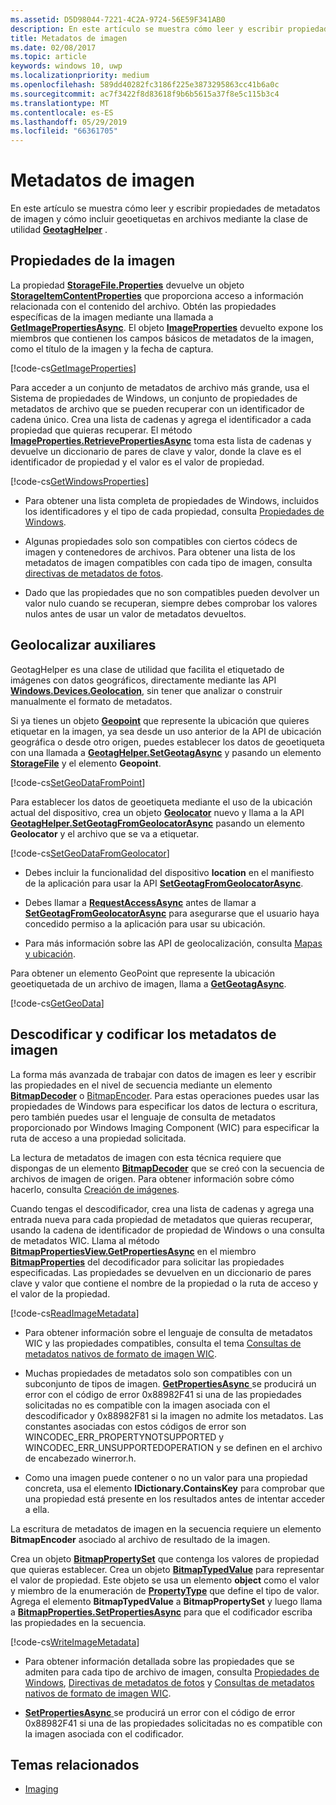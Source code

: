 ```yaml
---
ms.assetid: D5D98044-7221-4C2A-9724-56E59F341AB0
description: En este artículo se muestra cómo leer y escribir propiedades de metadatos de imagen y cómo incluir geoetiquetas en archivos mediante la clase de utilidad GeotagHelper.
title: Metadatos de imagen
ms.date: 02/08/2017
ms.topic: article
keywords: windows 10, uwp
ms.localizationpriority: medium
ms.openlocfilehash: 589dd40282fc3186f225e3873295863cc41b6a0c
ms.sourcegitcommit: ac7f3422f8d83618f9b6b5615a37f8e5c115b3c4
ms.translationtype: MT
ms.contentlocale: es-ES
ms.lasthandoff: 05/29/2019
ms.locfileid: "66361705"
---
```

# <a name="image-metadata"></a>Metadatos de imagen



En este artículo se muestra cómo leer y escribir propiedades de metadatos de imagen y cómo incluir geoetiquetas en archivos mediante la clase de utilidad [**GeotagHelper**](https://docs.microsoft.com/uwp/api/Windows.Storage.FileProperties.GeotagHelper) .

## <a name="image-properties"></a>Propiedades de la imagen

La propiedad [**StorageFile.Properties**](https://docs.microsoft.com/uwp/api/windows.storage.storagefile.properties) devuelve un objeto [**StorageItemContentProperties**](https://docs.microsoft.com/uwp/api/Windows.Storage.FileProperties.StorageItemContentProperties) que proporciona acceso a información relacionada con el contenido del archivo. Obtén las propiedades específicas de la imagen mediante una llamada a [**GetImagePropertiesAsync**](https://docs.microsoft.com/uwp/api/windows.storage.fileproperties.storageitemcontentproperties.getimagepropertiesasync). El objeto [**ImageProperties**](https://docs.microsoft.com/uwp/api/Windows.Storage.FileProperties.ImageProperties) devuelto expone los miembros que contienen los campos básicos de metadatos de la imagen, como el título de la imagen y la fecha de captura.

[!code-cs[GetImageProperties](./code/ImagingWin10/cs/MainPage.xaml.cs#SnippetGetImageProperties)]

Para acceder a un conjunto de metadatos de archivo más grande, usa el Sistema de propiedades de Windows, un conjunto de propiedades de metadatos de archivo que se pueden recuperar con un identificador de cadena único. Crea una lista de cadenas y agrega el identificador a cada propiedad que quieras recuperar. El método [**ImageProperties.RetrievePropertiesAsync**](https://docs.microsoft.com/uwp/api/windows.storage.fileproperties.imageproperties.retrievepropertiesasync) toma esta lista de cadenas y devuelve un diccionario de pares de clave y valor, donde la clave es el identificador de propiedad y el valor es el valor de propiedad.

[!code-cs[GetWindowsProperties](./code/ImagingWin10/cs/MainPage.xaml.cs#SnippetGetWindowsProperties)]

-   Para obtener una lista completa de propiedades de Windows, incluidos los identificadores y el tipo de cada propiedad, consulta [Propiedades de Windows](https://docs.microsoft.com/windows/desktop/properties/props).

-   Algunas propiedades solo son compatibles con ciertos códecs de imagen y contenedores de archivos. Para obtener una lista de los metadatos de imagen compatibles con cada tipo de imagen, consulta [directivas de metadatos de fotos](https://docs.microsoft.com/windows/desktop/wic/photo-metadata-policies).

-   Dado que las propiedades que no son compatibles pueden devolver un valor nulo cuando se recuperan, siempre debes comprobar los valores nulos antes de usar un valor de metadatos devueltos.

## <a name="geotag-helper"></a>Geolocalizar auxiliares

GeotagHelper es una clase de utilidad que facilita el etiquetado de imágenes con datos geográficos, directamente mediante las API [**Windows.Devices.Geolocation**](https://docs.microsoft.com/uwp/api/Windows.Devices.Geolocation), sin tener que analizar o construir manualmente el formato de metadatos.

Si ya tienes un objeto [**Geopoint**](https://docs.microsoft.com/uwp/api/Windows.Devices.Geolocation.Geopoint) que represente la ubicación que quieres etiquetar en la imagen, ya sea desde un uso anterior de la API de ubicación geográfica o desde otro origen, puedes establecer los datos de geoetiqueta con una llamada a [**GeotagHelper.SetGeotagAsync**](https://docs.microsoft.com/uwp/api/windows.storage.fileproperties.geotaghelper.setgeotagasync) y pasando un elemento [**StorageFile**](https://docs.microsoft.com/uwp/api/Windows.Storage.StorageFile) y el elemento **Geopoint**.

[!code-cs[SetGeoDataFromPoint](./code/ImagingWin10/cs/MainPage.xaml.cs#SnippetSetGeoDataFromPoint)]

Para establecer los datos de geoetiqueta mediante el uso de la ubicación actual del dispositivo, crea un objeto [**Geolocator**](https://docs.microsoft.com/uwp/api/Windows.Devices.Geolocation.Geolocator) nuevo y llama a la API [**GeotagHelper.SetGeotagFromGeolocatorAsync**](https://docs.microsoft.com/uwp/api/windows.storage.fileproperties.geotaghelper.setgeotagfromgeolocatorasync) pasando un elemento **Geolocator** y el archivo que se va a etiquetar.

[!code-cs[SetGeoDataFromGeolocator](./code/ImagingWin10/cs/MainPage.xaml.cs#SnippetSetGeoDataFromGeolocator)]

-   Debes incluir la funcionalidad del dispositivo **location** en el manifiesto de la aplicación para usar la API [**SetGeotagFromGeolocatorAsync**](https://docs.microsoft.com/uwp/api/windows.storage.fileproperties.geotaghelper.setgeotagfromgeolocatorasync).

-   Debes llamar a [**RequestAccessAsync**](https://docs.microsoft.com/uwp/api/windows.devices.geolocation.geolocator.requestaccessasync) antes de llamar a [**SetGeotagFromGeolocatorAsync**](https://docs.microsoft.com/uwp/api/windows.storage.fileproperties.geotaghelper.setgeotagfromgeolocatorasync) para asegurarse que el usuario haya concedido permiso a la aplicación para usar su ubicación.

-   Para más información sobre las API de geolocalización, consulta [Mapas y ubicación](https://docs.microsoft.com/windows/uwp/maps-and-location/index).

Para obtener un elemento GeoPoint que represente la ubicación geoetiquetada de un archivo de imagen, llama a [**GetGeotagAsync**](https://docs.microsoft.com/uwp/api/windows.storage.fileproperties.geotaghelper.getgeotagasync).

[!code-cs[GetGeoData](./code/ImagingWin10/cs/MainPage.xaml.cs#SnippetGetGeoData)]

## <a name="decode-and-encode-image-metadata"></a>Descodificar y codificar los metadatos de imagen

La forma más avanzada de trabajar con datos de imagen es leer y escribir las propiedades en el nivel de secuencia mediante un elemento [**BitmapDecoder**](https://docs.microsoft.com/uwp/api/Windows.Graphics.Imaging.BitmapDecoder) o [BitmapEncoder](bitmapencoder-options-reference.md). Para estas operaciones puedes usar las propiedades de Windows para especificar los datos de lectura o escritura, pero también puedes usar el lenguaje de consulta de metadatos proporcionado por Windows Imaging Component (WIC) para especificar la ruta de acceso a una propiedad solicitada.

La lectura de metadatos de imagen con esta técnica requiere que dispongas de un elemento [**BitmapDecoder**](https://docs.microsoft.com/uwp/api/Windows.Graphics.Imaging.BitmapDecoder) que se creó con la secuencia de archivos de imagen de origen. Para obtener información sobre cómo hacerlo, consulta [Creación de imágenes](imaging.md).

Cuando tengas el descodificador, crea una lista de cadenas y agrega una entrada nueva para cada propiedad de metadatos que quieras recuperar, usando la cadena de identificador de propiedad de Windows o una consulta de metadatos WIC. Llama al método [**BitmapPropertiesView.GetPropertiesAsync**](https://docs.microsoft.com/uwp/api/windows.graphics.imaging.bitmappropertiesview.getpropertiesasync) en el miembro [**BitmapProperties**](https://docs.microsoft.com/uwp/api/Windows.Graphics.Imaging.BitmapProperties) del decodificador para solicitar las propiedades especificadas. Las propiedades se devuelven en un diccionario de pares clave y valor que contiene el nombre de la propiedad o la ruta de acceso y el valor de la propiedad.

[!code-cs[ReadImageMetadata](./code/ImagingWin10/cs/MainPage.xaml.cs#SnippetReadImageMetadata)]

-   Para obtener información sobre el lenguaje de consulta de metadatos WIC y las propiedades compatibles, consulta el tema [Consultas de metadatos nativos de formato de imagen WIC](https://docs.microsoft.com/windows/desktop/wic/-wic-native-image-format-metadata-queries).

-   Muchas propiedades de metadatos solo son compatibles con un subconjunto de tipos de imagen. [**GetPropertiesAsync** ](https://docs.microsoft.com/uwp/api/windows.graphics.imaging.bitmappropertiesview.getpropertiesasync) se producirá un error con el código de error 0x88982F41 si una de las propiedades solicitadas no es compatible con la imagen asociada con el descodificador y 0x88982F81 si la imagen no admite los metadatos. Las constantes asociadas con estos códigos de error son WINCODEC\_ERR\_PROPERTYNOTSUPPORTED y WINCODEC\_ERR\_UNSUPPORTEDOPERATION y se definen en el archivo de encabezado winerror.h.
-   Como una imagen puede contener o no un valor para una propiedad concreta, usa el elemento **IDictionary.ContainsKey** para comprobar que una propiedad está presente en los resultados antes de intentar acceder a ella.

La escritura de metadatos de imagen en la secuencia requiere un elemento **BitmapEncoder** asociado al archivo de resultado de la imagen.

Crea un objeto [**BitmapPropertySet**](https://docs.microsoft.com/uwp/api/Windows.Graphics.Imaging.BitmapPropertySet) que contenga los valores de propiedad que quieras establecer. Crea un objeto [**BitmapTypedValue**](https://docs.microsoft.com/uwp/api/Windows.Graphics.Imaging.BitmapTypedValue) para representar el valor de propiedad. Este objeto se usa un elemento **object** como el valor y miembro de la enumeración de [**PropertyType**](https://docs.microsoft.com/uwp/api/Windows.Foundation.PropertyType) que define el tipo de valor. Agrega el elemento **BitmapTypedValue** a **BitmapPropertySet** y luego llama a [**BitmapProperties.SetPropertiesAsync**](https://docs.microsoft.com/uwp/api/windows.graphics.imaging.bitmapproperties.setpropertiesasync) para que el codificador escriba las propiedades en la secuencia.

[!code-cs[WriteImageMetadata](./code/ImagingWin10/cs/MainPage.xaml.cs#SnippetWriteImageMetadata)]

-   Para obtener información detallada sobre las propiedades que se admiten para cada tipo de archivo de imagen, consulta [Propiedades de Windows](https://docs.microsoft.com/windows/desktop/properties/props), [Directivas de metadatos de fotos](https://docs.microsoft.com/windows/desktop/wic/photo-metadata-policies) y [Consultas de metadatos nativos de formato de imagen WIC](https://docs.microsoft.com/windows/desktop/wic/-wic-native-image-format-metadata-queries).

-   [**SetPropertiesAsync** ](https://docs.microsoft.com/uwp/api/windows.graphics.imaging.bitmapproperties.setpropertiesasync) se producirá un error con el código de error 0x88982F41 si una de las propiedades solicitadas no es compatible con la imagen asociada con el codificador.

## <a name="related-topics"></a>Temas relacionados

* [Imaging](imaging.md)
 

 




